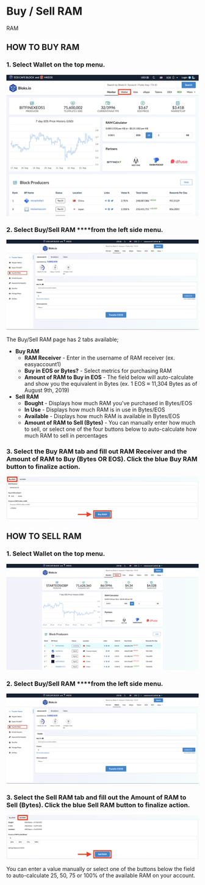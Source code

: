 # Buy / Sell RAM

RAM 

## HOW TO BUY RAM

### 1. Select **Wallet** on the top menu.

![](../.gitbook/assets/image%20%2844%29.png)

### 2. Select Buy/Sell RAM ****from the left side menu.

![](../.gitbook/assets/image%20%28104%29.png)

The Buy/Sell RAM page has 2 tabs available;

* **Buy RAM** 
  * **RAM Receiver** - Enter in the username of RAM receiver \(ex. easyaccount1\)
  * **Buy in EOS or Bytes?** - Select metrics for purchasing RAM
  * **Amount of RAM to Buy in EOS** - The field below will auto-calculate and show you the equivalent in Bytes \(ex. 1 EOS ≈ 11,304 Bytes as of August 9th, 2019\)
* **Sell RAM**
  * **Bought** - Displays how much RAM you've purchased in Bytes/EOS
  * **In Use** - Displays how much RAM is in use in Bytes/EOS
  * **Available** - Displays how much RAM is available in Bytes/EOS
  * **Amount of RAM to Sell \(Bytes\)** - You can manually enter how much to sell, or select one of the four buttons below to auto-calculate how much RAM to sell in percentages

### **3.** Select the Buy RAM tab and fill out RAM Receiver and the Amount of RAM to Buy \(Bytes OR EOS\). Click the blue Buy RAM button to finalize action.

![](../.gitbook/assets/image%20%28117%29.png)

## HOW TO SELL RAM

### 1. Select **Wallet** on the top menu.

![](../.gitbook/assets/image%20%2847%29.png)

### 2. Select Buy/Sell RAM ****from the left side menu.

![](../.gitbook/assets/image%20%28104%29.png)

### 3. Select the Sell RAM tab and fill out the Amount of RAM to Sell \(Bytes\). Click the blue Sell RAM button to finalize action.

![](../.gitbook/assets/image%20%28163%29.png)

You can enter a value manually or select one of the buttons below the field to auto-calculate 25, 50, 75 or 100% of the available RAM on your account.



